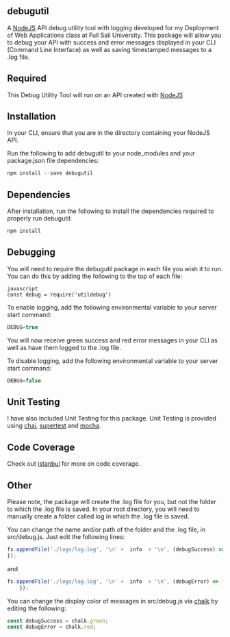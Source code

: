 ## debugutil
A [NodeJS](https://nodejs.org/en/) API debug utility tool with logging developed for my Deployment of Web Applications class at Full Sail University. This package will allow you to debug your API with success and error messages displayed in your CLI (Command Line Interface) as well as saving timestamped messages to a .log file.

## Required
This Debug Utility Tool will run on an API created with [NodeJS](https://nodejs.org/en/)

## Installation
In your CLI, ensure that you are in the directory containing your NodeJS API.

Run the following to add debugutil to your node_modules and your package.json file dependencies:
```javascript
npm install --save debugutil
```

## Dependencies
After installation, run the following to install the dependencies required to properly run debugutil:
```javascript
npm install
```

## Debugging
You will need to require the debugutil package in each file you wish it to run. You can do this by adding the following to the top of each file:
```
javascript
const debug = require('utildebug')
```

To enable logging, add the following environmental variable to your server start command:
```javascript
DEBUG=true
```

You will now receive green success and red error messages in your CLI as well as have them logged to the .log file.

To disable logging, add the following environmental variable to your server start command:
```javascript
DEBUG=false
```

## Unit Testing
I have also included Unit Testing for this package. Unit Testing is provided using [chai](https://www.npmjs.com/package/chai), [supertest](https://www.npmjs.com/package/supertest) and [mocha](https://www.npmjs.com/package/mocha).

## Code Coverage
Check out [istanbul](https://www.npmjs.com/package/istanbul) for more on code coverage.

## Other
Please note, the package will create the .log file for you, but not the folder to which the .log file is saved. In your root directory, you will need to manually create a folder called log in which the .log file is saved.

You can change the name and/or path of the folder and the .log file, in src/debug.js. Just edit the following lines:
```javascript
fs.appendFile('./logs/log.log', '\n' +  info  + '\n', (debugSuccess) => {
});
```
and
```javascript
fs.appendFile('./logs/log.log', '\n' +  info  + '\n', (debugError) => {
    });
```    

You can change the display color of messages in src/debug.js via [chalk](https://www.npmjs.com/package/chalk) by editing the following:
```javascript
const debugSuccess = chalk.green;
const debugError = chalk.red;
```
